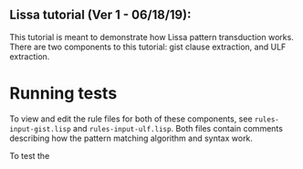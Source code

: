 
## Lissa tutorial (Ver 1 - 06/18/19):

This tutorial is meant to demonstrate how Lissa pattern transduction works.
There are two components to this tutorial: gist clause extraction, and ULF extraction.

# Running tests

To view and edit the rule files for both of these components, see `rules-input-gist.lisp` and `rules-input-ulf.lisp`.
Both files contain comments describing how the pattern matching algorithm and syntax work.

To test the 